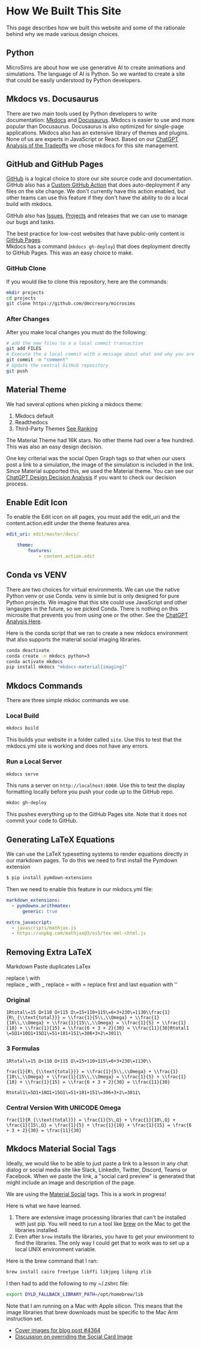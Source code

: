 # How We Built This Site

This page describes how we built this website and some of 
the rationale behind why we made various design choices.

## Python

MicroSims are about how we use generative AI to create
animations and simulations.  The language of AI
is Python.  So we wanted to create a site that could
be easily understood by Python developers.

## Mkdocs vs. Docusaurus

There are two main tools used by Python developers
to write documentation: [Mkdocs](http://mkdocs.org)
and [Docusaurus](https://docusaurus.io/).  Mkdocs
is easier to use and more popular than Docusaurus.
Docusaurus is also optimized for single-page applications.
Mkdocs also has an extensive library of themes and plugins.
None of us are experts in JavaScript or React.
Based on our [ChatGPT Analysis of the Tradeoffs](https://chat.openai.com/share/c7fea52c-3ef2-4837-a70a-fc9bdb919d9a)
we chose mkdocs for this site management.

## GitHub and GitHub Pages

[GitHub](http://github.com) is a logical choice to store our 
site source code and documentation.  GitHub also has
a [Custom GitHub Action](https://github.com/marketplace/actions/deploy-mkdocs)
that does auto-deployment if any files on the site change.
We don't currently have this action enabled, but other
teams can use this feature if they don't have the ability
to do a local build with mkdocs.

GitHub also has [Issues](https://github.com/dmccreary/microsims/issues), 
[Projects](https://github.com/users/dmccreary/projects/2) and releases
that we can use to manage our bugs and tasks.

The best practice for low-cost websites that have public-only
content is [GitHub Pages](https://pages.github.com/).  
Mkdocs has a command (```mkdocs gh-deploy```) that does
deployment directly to GitHub Pages.  This was an easy choice to make.

### GitHub Clone

If you would like to clone this repository, here are the commands:

```sh
mkdir projects
cd projects
git clone https://github.com/dmccreary/microsims
```

### After Changes

After you make local changes you must do the following:

```sh
# add the new files to a a local commit transaction
git add FILES
# Execute the a local commit with a message about what and why you are doing the commit
git commit -m "comment"
# Update the central GitHub repository
git push
```

## Material Theme

We had several options when picking a mkdocs theme:

1. Mkdocs default
2. Readthedocs
3. Third-Party Themes [See Ranking](https://github.com/mkdocs/catalog#-theming)

The Material Theme had 16K stars.  No other theme had over a few hundred.
This was also an easy design decision.

One key criterial was the social Open Graph tags so that when our users
post a link to a simulation, the image of the simulation is included
in the link.  Since Material supported this, we used the Material theme.
You can see our [ChatGPT Design Decision Analysis](https://chat.openai.com/share/d152cc79-73eb-4112-8be2-f03459d7b312) if you want
to check our decision process.

## Enable Edit Icon

To enable the Edit icon on all pages, you must add
the edit_uri and the content.action.edit under the theme features area.

```yaml
edit_uri: edit/master/docs/
```

```yaml
    theme:
        features:
            - content.action.edit
```

## Conda vs VENV

There are two choices for virtual environments.  We can
use the native Python venv or use Conda.  venv is simle
but is only designed for pure Python projects.  We imagine
that this site could use JavaScript and other langauges
in the future, so we picked Conda. There is nothing
on this microsite that prevents you from using one or
the other.  See the [ChatGPT Analysis Here](https://chat.openai.com/share/f2a6a7e2-5b8d-4ec0-8755-4a06b4b574f6).

Here is the conda script that we ran to create a new mkdocs environment that also
supports the material social imaging libraries.

```sh
conda deactivate
conda create -n mkdocs python=3
conda activate mkdocs
pip install mkdocs "mkdocs-material[imaging]"
```

## Mkdocs Commands

There are three simple mkdoc commands we use.

### Local Build

```sh
mkdocs build
```

This builds your website in a folder called ```site```.  Use
this to test that the mkdocs.yml site is working and does not
have any errors.

### Run a Local Server

```sh
mkdocs serve
```

This runs a server on ```http://localhost:8000```.
Use this to test the display formatting locally
before you push your code up to the GitHub repo.


```sh
mkdoc gh-deploy
```

This pushes everything up to the GitHub Pages site.
Note that it does not commit your code to GitHub.

## Generating LaTeX Equations

We can use the LaTeX typesetting systems to render equations
directly in our markdown pages.  To do this we need
to first install the Pymdown extension

```sh
$ pip install pymdown-extensions
```

Then we need to enable this feature in our mkdocs.yml file:

```yml
markdown_extensions:
  - pymdownx.arithmatex:
      generic: true

extra_javascript:
  - javascripts/mathjax.js
  - https://unpkg.com/mathjax@3/es5/tex-mml-chtml.js
```

## Removing Extra LaTeX

Markdown Paste duplicates LaTex

replace \\ with \
replace \_ with _
replace \= with =
replace first and last equation with ''

### Original
```
1Rtotal\=15 Ω+110 Ω+115 Ω\=15+110+115\=6+3+230\=1130\\frac{1}{R\_{\\text{total}}} = \\frac{1}{5\\,\\Omega} + \\frac{1}{10\\,\\Omega} + \\frac{1}{15\\,\\Omega} = \\frac{1}{5} + \\frac{1}{10} + \\frac{1}{15} = \\frac{6 + 3 + 2}{30} = \\frac{11}{30}Rtotal​1​\=5Ω1​+10Ω1​+15Ω1​\=51​+101​+151​\=306+3+2​\=3011​\
```

### 3 Formulas
```
1Rtotal\=15 Ω+110 Ω+115 Ω\=15+110+115\=6+3+230\=1130\\

frac{1}{R\_{\\text{total}}} = \\frac{1}{5\\,\\Omega} + \\frac{1}{10\\,\\Omega} + \\frac{1}{15\\,\\Omega} = \\frac{1}{5} + \\frac{1}{10} + \\frac{1}{15} = \\frac{6 + 3 + 2}{30} = \\frac{11}{30}

Rtotal​1​\=5Ω1​+10Ω1​+15Ω1​\=51​+101​+151​\=306+3+2​\=3011​\
```

### Central Version With UNICODE Omega
```
frac{1}{R_{\\text{total}}} = \frac{1}{5\,Ω} + \frac{1}{10\,Ω} + \frac{1}{15\,Ω} = \frac{1}{5} + \frac{1}{10} + \frac{1}{15} = \frac{6 + 3 + 2}{30} = \frac{11}{30}
```

## Mkdocs Material Social Tags

Ideally, we would like to be able to just paste a link to a lesson in any chat dialog or social media site like Slack, LinkedIn, Twitter, Discord, Teams or Facebook.  When we paste the link, a "social card preview" is generated
that might include an image and description of the page.

We are using the [Material Social](https://squidfunk.github.io/mkdocs-material/setup/setting-up-social-cards/) tags.  This
is a work in progress!

Here is what we have learned.

1. There are extensive image processing libraries that can't be installed with just pip.  You will need to run a tool like [brew](https://brew.sh/) on the Mac to get the libraries installed.
2. Even after ```brew``` installs the libraries, you have to get your environment to find the libraries.  The only way I could get that to work was to set up a local UNIX environment variable.

Here is the brew command that I ran:

```sh
brew install cairo freetype libffi libjpeg libpng zlib
```

I then had to add the following to my ~/.zshrc file:

```sh
export DYLD_FALLBACK_LIBRARY_PATH=/opt/homebrew/lib
```

Note that I am running on a Mac with Apple silicon.  This means that the
image libraries that brew downloads must be specific to the Mac Arm
instruction set.

* [Cover images for blog post #4364](https://github.com/squidfunk/mkdocs-material/issues/4364)
* [Discussion on overriding the Social Card Image](https://github.com/squidfunk/mkdocs-material/discussions/5162)